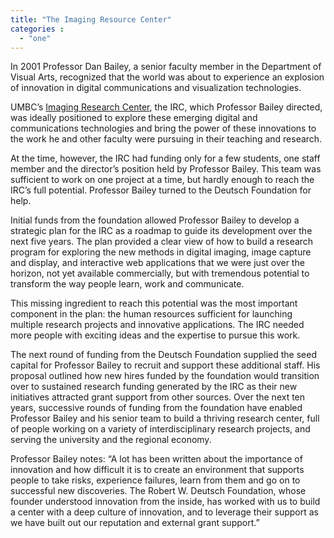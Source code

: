 ```yaml
---
title: "The Imaging Resource Center"
categories :
  - "one"
---
```


In 2001 Professor Dan Bailey, a senior faculty member in the Department of Visual Arts, recognized that the world was about to experience an explosion of innovation in digital communications and visualization technologies.

UMBC’s [Imaging Research Center][IRC], the IRC, which Professor Bailey directed, was ideally positioned to explore these emerging digital and communications technologies and bring the power of these innovations to the work he and other faculty were pursuing in their teaching and research.

At the time, however, the IRC had funding only for a few students, one staff member and the director’s position held by Professor Bailey. This team was sufficient to work on one project at a time, but hardly enough to reach the IRC’s full potential. Professor Bailey turned to the Deutsch Foundation for help.

Initial funds from the foundation allowed Professor Bailey to develop a strategic plan for the IRC as a roadmap to guide its development over the next five years. The plan provided a clear view of how to build a research program for exploring the new methods in digital imaging, image capture and display, and interactive web applications that we were just over the horizon, not yet available commercially, but with tremendous potential to transform the way people learn, work and communicate.

This missing ingredient to reach this potential was the most important component in the plan: the human resources sufficient for launching multiple research projects and innovative applications. The IRC needed more people with exciting ideas and the expertise to pursue this work.

The next round of funding from the Deutsch Foundation supplied the seed capital for Professor Bailey to recruit and support these additional staff. His proposal outlined how new hires funded by the foundation would transition over to sustained research funding generated by the IRC as their new initiatives attracted grant support from other sources. Over the next ten years, successive rounds of funding from the foundation have enabled Professor Bailey and his senior team to build a thriving research center, full of people working on a variety of interdisciplinary research projects, and serving the university and the regional economy.

Professor Bailey notes: “A lot has been written about the importance of innovation and how difficult it is to create an environment that supports people to take risks, experience failures, learn from them and go on to successful new discoveries. The Robert W. Deutsch Foundation, whose founder understood innovation from the inside, has worked with us to build a center with a deep culture of innovation, and to leverage their support as we have built out our reputation and external grant support.”

[IRC]: http://www.irc.umbc.edu/

